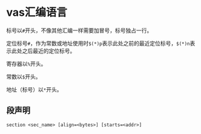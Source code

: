# vas汇编语言

标号以`#`开头，不像其他汇编一样需要加冒号，标号独占一行。

定位标号`#`，作为常数或地址使用时`$(*)p`表示此处之前的最近定位标号，`$(*)n`表示此处之后最近的定位标号。

寄存器以`%`开头。

常数以`$`开头。

地址（标号）以`*`开头。

## 段声明

`section <sec_name> [align=<bytes>] [starts=<addr>]`
